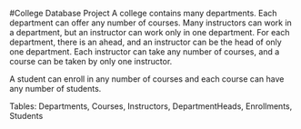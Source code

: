 #College Database Project
A college contains many departments. Each department can offer any number of courses. Many instructors can work in a department, but an instructor can work only in one department. For each department, there is an ahead, and an instructor can be the head of only one department. Each instructor can take any number of courses, and a course can be taken by only one instructor.

A student can enroll in any number of courses and each course can have any number of students.

Tables: Departments, Courses, Instructors, DepartmentHeads, Enrollments, Students